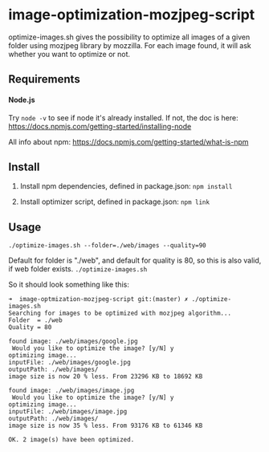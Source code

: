 
# image-optimization-mozjpeg-script #

optimize-images.sh gives the possibility to optimize all images of a given folder using mozjpeg library by mozzilla.
For each image found, it will ask whether you want to optimize or not.

## Requirements ##

#### Node.js ####
Try `node -v` to see if node it's already installed. If not, the doc is here:
https://docs.npmjs.com/getting-started/installing-node

All info about npm: https://docs.npmjs.com/getting-started/what-is-npm


## Install ##

1. Install npm dependencies, defined in package.json:
`npm install`

2. Install optimizer script, defined in package.json:
`npm link`


## Usage ##

`./optimize-images.sh --folder=./web/images --quality=90`

Default for folder is "./web", and default for quality is 80, so this is also valid, if web folder exists.
`./optimize-images.sh `


So it should look something like this:

```
➜  image-optmization-mozjpeg-script git:(master) ✗ ./optimize-images.sh
Searching for images to be optimized with mozjpeg algorithm...
Folder  = ./web
Quality = 80

found image: ./web/images/google.jpg
 Would you like to optimize the image? [y/N] y
optimizing image...
inputFile: ./web/images/google.jpg
outputPath: ./web/images/
image size is now 20 % less. From 23296 KB to 18692 KB

found image: ./web/images/image.jpg
 Would you like to optimize the image? [y/N] y
optimizing image...
inputFile: ./web/images/image.jpg
outputPath: ./web/images/
image size is now 35 % less. From 93176 KB to 61346 KB

OK. 2 image(s) have been optimized.
```

